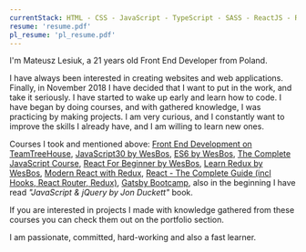 ```yaml
---
currentStack: HTML - CSS - JavaScript - TypeScript - SASS - ReactJS - React Native - Redux - MongoDB - Styled Components - CSS Modules - GraphQL - Gatsby - GIT - NPM - Webpack - Babel - Firebase
resume: 'resume.pdf'
pl_resume: 'pl_resume.pdf'
---
```


I'm Mateusz Lesiuk, a 21 years old Front End Developer from Poland.

I have always been interested in creating websites and web applications.
Finally, in November 2018 I have decided that I want to put in the work, and take it seriously.
I have started to wake up early and learn how to code. I have began by doing courses, and with gathered knowledge, I was practicing by making projects.
I am very curious, and I constantly want to improve the skills I already have, and I am willing to learn new ones.

Courses I took and mentioned above: [Front End Development on TeamTreeHouse](https://teamtreehouse.com/tracks/front-end-web-development), [JavaScript30 by WesBos](https://javascript30.com/), [ES6 by WesBos](https://es6.io/), [The Complete JavaScript Course](https://www.udemy.com/the-complete-javascript-course/), [React For Beginner by WesBos](https://reactforbeginners.com/), [Learn Redux by WesBos](https://learnredux.com/), [Modern React with Redux](https://www.udemy.com/react-redux/), [React - The Complete Guide (incl Hooks, React Router, Redux)](https://www.udemy.com/react-the-complete-guide-incl-redux/), [Gatsby Bootcamp](https://www.youtube.com/watch?v=8t0vNu2fCCM), also in the beginning I have read *"JavaScript & jQuery by Jon Duckett"* book.

If you are interested in projects I made with knowledge gathered from these courses you can check them out on the <scroll-link to="portfolio">portfolio</scroll-link> section.

I am passionate, committed, hard-working and also a fast learner.